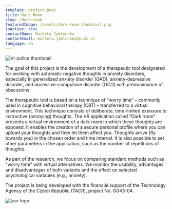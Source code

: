 ```yaml
---
template: project-post
title: Dark Room
slug: /dark-room
featuredImage: /assets/dark-room-thumbnail.png
isActive: true
contactName: Markéta Jablonská
contactEmail: marketa.jablonska@nudz.cz
language: en
---
```


![Vr police thumbnail](/dark-room-thumbnail.png)

The goal of this project is the development of a therapeutic tool designated for working with automatic negative thoughts in anxiety disorders, especially in generalized anxiety disorder (GAD), anxiety-depressive disorder, and obsessive-compulsive disorder (OCD) with predominance of obsessions.

The therapeutic tool is based on a technique of "worry time" – commonly used in cognitive behavioral therapy (CBT) – transferred to a virtual environment. This technique consists of deliberate, time-limited exposure to instructive (annoying) thoughts. The VR application called "Dark room" presents a virtual environment of a dark room in which these thoughts are exposed. It enables the creation of a secure personal profile where you can upload your thoughts and then let them affect you. Thoughts arrive (fly towards you) in the chosen order and time interval. It is also possible to set other parameters in the application, such as the number of repetitions of thoughts.

As part of the research, we focus on comparing standard methods such as "worry time" with virtual alternatives. We monitor the usability, advantages and disadvantages of both variants and the effect on selected psychological variables (e.g., anxiety).

The project is being developed with the financial support of the Technology Agency of the Czech Republic (TACR), project No. G043-04. 

![tacr logo](/logo-tacr.png)

